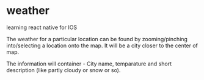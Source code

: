 # weather
learning react native for IOS 

The weather for a particular location can be found by zooming/pinching into/selecting a location onto the map. It will 
be a city closer to the center of map.

The information will container - City name, temparature and short description (like partly cloudy or snow or so).

